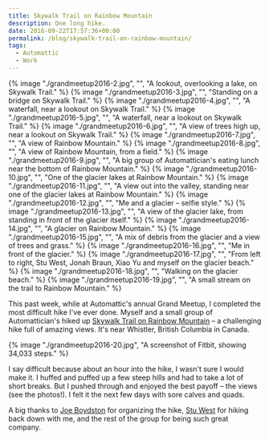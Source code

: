 ```yaml
---
title: Skywalk Trail on Rainbow Mountain
description: One long hike.
date: 2016-09-22T17:57:36+00:00
permalink: /blog/skywalk-trail-on-rainbow-mountain/
tags:
  - Automattic
  - Work
---
```


{% image "./grandmeetup2016-2.jpg", "", "A lookout, overlooking a lake, on Skywalk Trail." %}
{% image "./grandmeetup2016-3.jpg", "", "Standing on a bridge on Skywalk Trail." %}
{% image "./grandmeetup2016-4.jpg", "", "A waterfall, near a lookout on Skywalk Trail." %}
{% image "./grandmeetup2016-5.jpg", "", "A waterfall, near a lookout on Skywalk Trail." %}
{% image "./grandmeetup2016-6.jpg", "", "A view of trees high up, near a lookout on Skywalk Trail." %}
{% image "./grandmeetup2016-7.jpg", "", "A view of Rainbow Mountain." %}
{% image "./grandmeetup2016-8.jpg", "", "A view of Rainbow Mountain, from a field." %}
{% image "./grandmeetup2016-9.jpg", "", "A big group of Automattician's eating lunch near the bottom of Rainbow Mountain." %}
{% image "./grandmeetup2016-10.jpg", "", "One of the glacier lakes at Rainbow Mountain." %}
{% image "./grandmeetup2016-11.jpg", "", "A view out into the valley, standing near one of the glacier lakes at Rainbow Mountain." %}
{% image "./grandmeetup2016-12.jpg", "", "Me and a glacier – selfie style." %}
{% image "./grandmeetup2016-13.jpg", "", "A view of the glacier lake, from standing in front of the glacier itself." %}
{% image "./grandmeetup2016-14.jpg", "", "A glacier on Rainbow Mountain." %}
{% image "./grandmeetup2016-15.jpg", "", "A mix of debris from the glacier and a view of trees and grass." %}
{% image "./grandmeetup2016-16.jpg", "", "Me in front of the glacier." %}
{% image "./grandmeetup2016-17.jpg", "", "From left to right, Stu West, Jonah Braun, Xiao Yu and myself on the glacier beach." %}
{% image "./grandmeetup2016-18.jpg", "", "Walking on the glacier beach." %}
{% image "./grandmeetup2016-19.jpg", "", "A small stream on the trail to Rainbow Mountain." %}

This past week, while at Automattic's annual Grand Meetup, I completed the most difficult hike I've ever done. Myself and a small group of Automattician's hiked up [Skywalk Trail on Rainbow Mountain](http://localwhistler.com/news/2015/08/17/skywalk-trail/) – a challenging hike full of amazing views. It's near Whistler, British Columbia in Canada.

{% image "./grandmeetup2016-20.jpg", "A screenshot of Fitbit, showing 34,033 steps." %}

I say difficult because about an hour into the hike, I wasn't sure I would make it. I huffed and puffed up a few steep hills and had to take a lot of short breaks. But I pushed through and enjoyed the best payoff – the views (see the photos!). I felt it the next few days with sore calves and quads.

A big thanks to [Joe Boydston](https://crazyrunningguy.com) for organizing the hike, [Stu West](https://stuwest.org) for hiking back down with me, and the rest of the group for being such great company.
